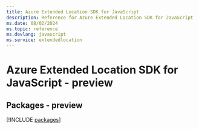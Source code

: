 ```yaml
---
title: Azure Extended Location SDK for JavaScript
description: Reference for Azure Extended Location SDK for JavaScript
ms.date: 08/02/2024
ms.topic: reference
ms.devlang: javascript
ms.service: extendedlocation
---
```

# Azure Extended Location SDK for JavaScript - preview
## Packages - preview
[!INCLUDE [packages](extended-location-index.md)]